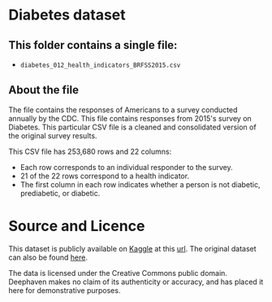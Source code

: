 # Diabetes dataset

## This folder contains a single file:

- `diabetes_012_health_indicators_BRFSS2015.csv`

## About the file

The file contains the responses of Americans to a survey conducted annually by the CDC.  This file contains responses from 2015's survey on Diabetes.  This particular CSV file is a cleaned and consolidated version of the original survey results.

This CSV file has 253,680 rows and 22 columns:

- Each row corresponds to an individual responder to the survey.
- 21 of the 22 rows correspond to a health indicator.
- The first column in each row indicates whether a person is not diabetic, prediabetic, or diabetic.

# Source and Licence

This dataset is publicly available on [Kaggle](https://www.kaggle.com/) at this [url](https://www.kaggle.com/alexteboul/diabetes-health-indicators-dataset).  The original dataset can also be found [here](https://www.kaggle.com/cdc/behavioral-risk-factor-surveillance-system).

The data is licensed under the Creative Commons public domain.  Deephaven makes no claim of its authenticity or accuracy, and has placed it here for demonstrative purposes.
